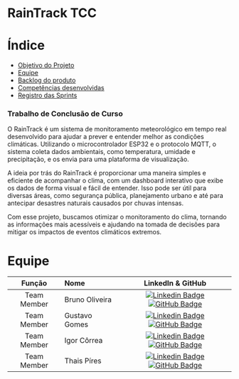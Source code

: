 # RainTrack TCC

# Índice
* [Objetivo do Projeto](#objetivo-do-projeto)
* [Equipe](#Equipe)
* [Backlog do produto](#Product-Backlog)
* [Competências desenvolvidas](#competências-desenvolvidas)
* [Registro das Sprints](#Registro-das-Sprints)


### Trabalho de Conclusão de Curso

O RainTrack é um sistema de monitoramento meteorológico em tempo real desenvolvido para ajudar a prever e entender melhor as condições climáticas. Utilizando o microcontrolador ESP32 e o protocolo MQTT, o sistema coleta dados ambientais, como temperatura, umidade e precipitação, e os envia para uma plataforma de visualização.

A ideia por trás do RainTrack é proporcionar uma maneira simples e eficiente de acompanhar o clima, com um dashboard interativo que exibe os dados de forma visual e fácil de entender. Isso pode ser útil para diversas áreas, como segurança pública, planejamento urbano e até para antecipar desastres naturais causados por chuvas intensas.

Com esse projeto, buscamos otimizar o monitoramento do clima, tornando as informações mais acessíveis e ajudando na tomada de decisões para mitigar os impactos de eventos climáticos extremos.

# Equipe
|    Função     | Nome                                  |                                                                                                                                                      LinkedIn & GitHub                                                                                                                                                      |
| :-----------: | :------------------------------------ | :-------------------------------------------------------------------------------------------------------------------------------------------------------------------------------------------------------------------------------------------------------------------------------------------------------------------------: |
| Team Member   | Bruno Oliveira | [![Linkedin Badge](https://img.shields.io/badge/Linkedin-blue?style=flat-square&logo=Linkedin&logoColor=white)](https://www.linkedin.com/in/bruno-oliveira-063911265/) [![GitHub Badge](https://img.shields.io/badge/GitHub-111217?style=flat-square&logo=github&logoColor=white)](https://github.com/BrunoOliveira06) |
| Team Member   | Gustavo Gomes  | [![Linkedin Badge](https://img.shields.io/badge/Linkedin-blue?style=flat-square&logo=Linkedin&logoColor=white)](https://www.linkedin.com/in/gustavo-gomes-6a9a22320/) [![GitHub Badge](https://img.shields.io/badge/GitHub-111217?style=flat-square&logo=github&logoColor=white)](https://github.com/GustavoCostaGomes) |
| Team Member   | Igor Côrrea    | [![Linkedin Badge](https://img.shields.io/badge/Linkedin-blue?style=flat-square&logo=Linkedin&logoColor=white)](LINKEDINIGOR) [![GitHub Badge](https://img.shields.io/badge/GitHub-111217?style=flat-square&logo=github&logoColor=white)](GITHUBIGOR) |
| Team Member   | Thais Píres    | [![Linkedin Badge](https://img.shields.io/badge/Linkedin-blue?style=flat-square&logo=Linkedin&logoColor=white)](LINKEDINTHAIS) [![GitHub Badge](https://img.shields.io/badge/GitHub-111217?style=flat-square&logo=github&logoColor=white)](GITHUBTHAIS) |
